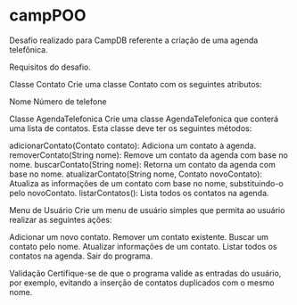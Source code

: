 # campPOO

Desafio realizado para CampDB referente a criação de uma agenda telefônica.

Requisitos do desafio.

Classe Contato
Crie uma classe Contato com os seguintes atributos:

Nome
Número de telefone

Classe AgendaTelefonica
Crie uma classe AgendaTelefonica que conterá uma lista de contatos. Esta classe deve ter os seguintes métodos:

adicionarContato(Contato contato): Adiciona um contato à agenda.
removerContato(String nome): Remove um contato da agenda com base no nome.
buscarContato(String nome): Retorna um contato da agenda com base no nome.
atualizarContato(String nome, Contato novoContato): Atualiza as informações de um contato com base no nome,
substituindo-o pelo novoContato.
listarContatos(): Lista todos os contatos na agenda.

Menu de Usuário
Crie um menu de usuário simples que permita ao usuário realizar as seguintes ações:

Adicionar um novo contato.
Remover um contato existente.
Buscar um contato pelo nome.
Atualizar informações de um contato.
Listar todos os contatos na agenda.
Sair do programa.

Validação
Certifique-se de que o programa valide as entradas do usuário, por exemplo, evitando a inserção de contatos duplicados com o mesmo nome.
